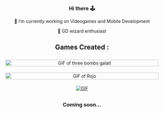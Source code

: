 <div align="center">
  
  ### Hi there 🕹️
  
  🔭 I’m currently working on Videogames and Mobile Development

  :tophat: GD wizard enthusiast

  ## Games Created :

<div style="display: flex; flex-wrap: wrap; justify-content: center; max-width: 600px; margin: auto;">
  <div style="flex: 1 1 50%; padding: 10px;">
    <a href="https://kinnaway.itch.io/three-bombs-galati">
      <img src="https://media.giphy.com/media/v1.Y2lkPTc5MGI3NjExN3Ezb2s4ZnZ3c2ZqMmh4YmRxcXk0NWt0MW5mOXNyZGJxaWxkcWppZiZlcD12MV9pbnRlcm5hbF9naWZfYnlfaWQmY3Q9Zw/FrRvW829p5q7zDYLSj/giphy-downsized-large.gif" alt="GIF of three bombs galati" style="width: 100%;">
    </a>
  </div>
  <div style="flex: 1 1 50%; padding: 10px;">
    <a href="https://kinnaway.itch.io/rojo">
      <img src="https://media.giphy.com/media/v1.Y2lkPTc5MGI3NjExc2IyMDZkNnJtcWFtbjJma3M1ZzVhN3RobjAzZGw1NTIzcXhxM2YzaSZlcD12MV9pbnRlcm5hbF9naWZfYnlfaWQmY3Q9Zw/3LWT8oT1LAg0Ik5ud8/giphy-downsized-large.gif" alt="GIF of Rojo" style="width: 100%;">
    </a>
  </div>
  <div style="flex: 1 1 50%; padding: 10px;">
    <a href="[https://giphy.com/gifs/JQmYLubZfhm8uz1Odr](https://kinnaway.itch.io/rojo)">
    <img src="https://media.giphy.com/media/JQmYLubZfhm8uz1Odr/giphy.gif" alt="GIF">
    </a>
  </div>
  <!-- Agregar más imágenes aquí -->
</div>


  ### Coming soon...

</div>
